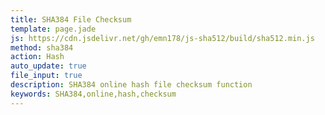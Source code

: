 ```yaml
---
title: SHA384 File Checksum
template: page.jade
js: https://cdn.jsdelivr.net/gh/emn178/js-sha512/build/sha512.min.js
method: sha384
action: Hash
auto_update: true
file_input: true
description: SHA384 online hash file checksum function
keywords: SHA384,online,hash,checksum
---
```

